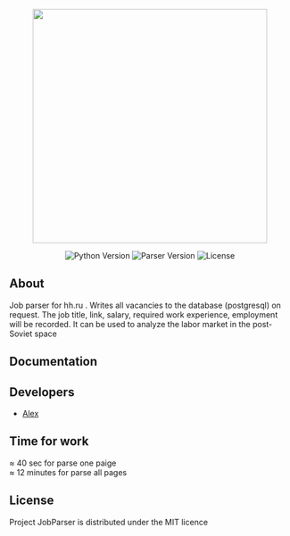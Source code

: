 <p align="center">
      <img src="https://i.ibb.co/52yx53P/parse.png" width="420">
</p>

<p align="center">
   <img src="https://img.shields.io/badge/python-3.10-green" alt="Python Version">
   <img src="https://img.shields.io/badge/Version-1.0(Alpha)-yellowgreen" alt="Parser Version">
   <img src="https://img.shields.io/badge/Licence-MIT-blueviolet" alt="License">
</p>

## About


Job parser for hh.ru . Writes all vacancies to the database (postgresql) on request. The job title, link, salary, required work experience, employment will be recorded. It can be used to analyze the labor market in the post-Soviet space

## Documentation


## Developers

- [Alex](https://github.com/Friztutu)

## Time for work

≈ 40 sec for parse one paige <br/>
≈ 12 minutes for parse all pages

## License

Project JobParser is distributed under the MIT licence



